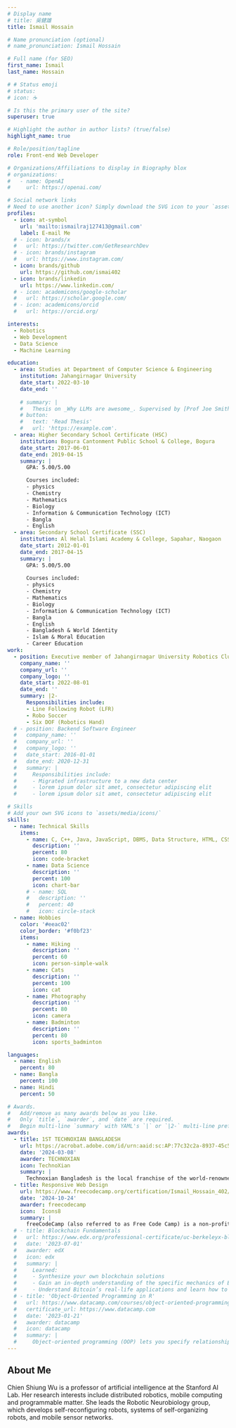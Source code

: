 ```yaml
---
# Display name
# title: 吳健雄
title: Ismail Hossain

# Name pronunciation (optional)
# name_pronunciation: Ismail Hossain

# Full name (for SEO)
first_name: Ismail 
last_name: Hossain

# # Status emoji
# status:
# icon: ☕️

# Is this the primary user of the site?
superuser: true

# Highlight the author in author lists? (true/false)
highlight_name: true

# Role/position/tagline
role: Front-end Web Developer

# Organizations/Affiliations to display in Biography blox
# organizations:
#   - name: OpenAI
#     url: https://openai.com/

# Social network links
# Need to use another icon? Simply download the SVG icon to your `assets/media/icons/` folder.
profiles:
  - icon: at-symbol
    url: 'mailto:ismailraj127413@gmail.com'
    label: E-mail Me
  # - icon: brands/x
  #   url: https://twitter.com/GetResearchDev
  # - icon: brands/instagram
  #   url: https://www.instagram.com/
  - icon: brands/github
    url: https://github.com/ismai402
  - icon: brands/linkedin
    url: https://www.linkedin.com/
  # - icon: academicons/google-scholar
  #   url: https://scholar.google.com/
  # - icon: academicons/orcid
  #   url: https://orcid.org/

interests:
  - Robotics
  - Web Development
  - Data Science
  - Machine Learning

education:
  - area: Studies at Department of Computer Science & Engineering
    institution: Jahangirnagar University
    date_start: 2022-03-10
    date_end: ''
    
    # summary: |
    #   Thesis on _Why LLMs are awesome_. Supervised by [Prof Joe Smith](https://example.com). Presented papers at 5 IEEE conferences with the contributions being published in 2 Springer journals.
    # button:
    #   text: 'Read Thesis'
    #   url: 'https://example.com'.
  - area: Higher Secondary School Certificate (HSC)
    institution: Bogura Cantonment Public School & College, Bogura
    date_start: 2017-06-01
    date_end: 2019-04-15
    summary: |
      GPA: 5.00/5.00

      Courses included:
      - physics
      - Chemistry
      - Mathematics
      - Biology
      - Information & Communication Technology (ICT)
      - Bangla
      - English
  - area: Secondary School Certificate (SSC)
    institution: Al Helal Islami Academy & College, Sapahar, Naogaon
    date_start: 2012-01-01
    date_end: 2017-04-15
    summary: |
      GPA: 5.00/5.00
      
      Courses included:
      - physics
      - Chemistry
      - Mathematics
      - Biology
      - Information & Communication Technology (ICT)
      - Bangla
      - English
      - Bangladesh & World Identity
      - Islam & Moral Education
      - Career Education
work:
  - position: Executive member of Jahangirnagar University Robotics Club(JURC)
    company_name: ''
    company_url: ''
    company_logo: ''
    date_start: 2022-08-01
    date_end: ''
    summary: |2-
      Responsibilities include:
      - Line Following Robot (LFR)
      - Robo Soccer
      - Six DOF (Robotics Hand)
  # - position: Backend Software Engineer
  #   company_name: ''
  #   company_url: ''
  #   company_logo: ''
  #   date_start: 2016-01-01
  #   date_end: 2020-12-31
  #   summary: |
  #     Responsibilities include:
  #     - Migrated infrastructure to a new data center
  #     - lorem ipsum dolor sit amet, consectetur adipiscing elit
  #     - lorem ipsum dolor sit amet, consectetur adipiscing elit

# Skills
# Add your own SVG icons to `assets/media/icons/`
skills:
  - name: Technical Skills
    items:
      - name: C, C++, Java, JavaScript, DBMS, Data Structure, HTML, CSS
        description: ''
        percent: 80
        icon: code-bracket
      - name: Data Science
        description: ''
        percent: 100
        icon: chart-bar
      # - name: SQL
      #   description: ''
      #   percent: 40
      #   icon: circle-stack
  - name: Hobbies
    color: '#eeac02'
    color_border: '#f0bf23'
    items:
      - name: Hiking
        description: ''
        percent: 60
        icon: person-simple-walk
      - name: Cats
        description: ''
        percent: 100
        icon: cat
      - name: Photography
        description: ''
        percent: 80
        icon: camera
      - name: Badminton
        description: ''
        percent: 80
        icon: sports_badminton 

languages:
  - name: English
    percent: 80
  - name: Bangla
    percent: 100
  - name: Hindi
    percent: 50

# Awards.
#   Add/remove as many awards below as you like.
#   Only `title`, `awarder`, and `date` are required.
#   Begin multi-line `summary` with YAML's `|` or `|2-` multi-line prefix and indent 2 spaces below.
awards:
  - title: 1ST TECHNOXIAN BANGLADESH
    url: https://acrobat.adobe.com/id/urn:aaid:sc:AP:77c32c2a-8937-45c5-808e-095ff4bff4f1
    date: '2024-03-08'
    awarder: TECHNOXIAN
    icon: TechnoXian
    summary: |
      Technoxian Bangladesh is the local franchise of the world-renowned Technoxian Robotics Championship. Held in Dhaka, it gathers students and enthusiasts from across the country to compete in various tech-based challenges that push innovation and robotics skills. The 2024 event featured categories like Robo Soccer, Robo Race, Fastest Line Follower, Water Rocket, Bots Combat, and an Innovation Contest. In these events, participants present innovative solutions and practical applications of technology to address real-world problems, judged based on creativity, feasibility and market potential.
  - title: Responsive Web Design
    url: https://www.freecodecamp.org/certification/Ismail_Hossain_402/responsive-web-design
    date: '2024-10-24'
    awarder: freecodecamp
    icon:  Icons8
    summary: |
      freeCodeCamp (also referred to as Free Code Camp) is a non-profit educational organization that consists of an interactive learning web platform, an online community forum, chat rooms, online publications and local organizations that intend to make learning software development accessible to anyone.
  # - title: Blockchain Fundamentals
  #   url: https://www.edx.org/professional-certificate/uc-berkeleyx-blockchain-fundamentals
  #   date: '2023-07-01'
  #   awarder: edX
  #   icon: edx
  #   summary: |
  #     Learned:
  #     - Synthesize your own blockchain solutions
  #     - Gain an in-depth understanding of the specific mechanics of Bitcoin
  #     - Understand Bitcoin’s real-life applications and learn how to attack and destroy Bitcoin, Ethereum, smart contracts and Dapps, and alternatives to Bitcoin’s Proof-of-Work consensus algorithm
  # - title: 'Object-Oriented Programming in R'
  #   url: https://www.datacamp.com/courses/object-oriented-programming-with-s3-and-r6-in-r
  #   certificate_url: https://www.datacamp.com
  #   date: '2023-01-21'
  #   awarder: datacamp
  #   icon: datacamp
  #   summary: |
  #     Object-oriented programming (OOP) lets you specify relationships between functions and the objects that they can act on, helping you manage complexity in your code. This is an intermediate level course, providing an introduction to OOP, using the S3 and R6 systems. S3 is a great day-to-day R programming tool that simplifies some of the functions that you write. R6 is especially useful for industry-specific analyses, working with web APIs, and building GUIs.
---
```


## About Me

Chien Shiung Wu is a professor of artificial intelligence at the Stanford AI Lab. Her research interests include distributed robotics, mobile computing and programmable matter. She leads the Robotic Neurobiology group, which develops self-reconfiguring robots, systems of self-organizing robots, and mobile sensor networks.
